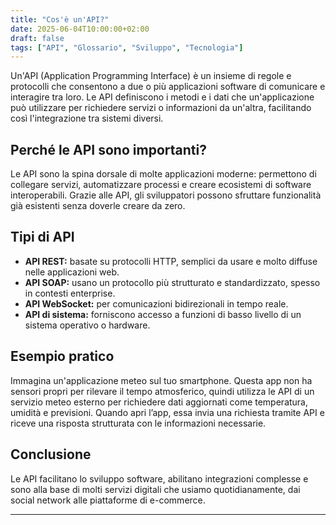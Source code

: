 ```yaml
---
title: "Cos'è un'API?"
date: 2025-06-04T10:00:00+02:00
draft: false
tags: ["API", "Glossario", "Sviluppo", "Tecnologia"]
---
```


Un'API (Application Programming Interface) è un insieme di regole e protocolli che consentono a due o più applicazioni software di comunicare e interagire tra loro. Le API definiscono i metodi e i dati che un'applicazione può utilizzare per richiedere servizi o informazioni da un'altra, facilitando così l'integrazione tra sistemi diversi.

## Perché le API sono importanti?

Le API sono la spina dorsale di molte applicazioni moderne: permettono di collegare servizi, automatizzare processi e creare ecosistemi di software interoperabili. Grazie alle API, gli sviluppatori possono sfruttare funzionalità già esistenti senza doverle creare da zero.

## Tipi di API

- **API REST:** basate su protocolli HTTP, semplici da usare e molto diffuse nelle applicazioni web.
- **API SOAP:** usano un protocollo più strutturato e standardizzato, spesso in contesti enterprise.
- **API WebSocket:** per comunicazioni bidirezionali in tempo reale.
- **API di sistema:** forniscono accesso a funzioni di basso livello di un sistema operativo o hardware.

## Esempio pratico

Immagina un'applicazione meteo sul tuo smartphone. Questa app non ha sensori propri per rilevare il tempo atmosferico, quindi utilizza le API di un servizio meteo esterno per richiedere dati aggiornati come temperatura, umidità e previsioni. Quando apri l’app, essa invia una richiesta tramite API e riceve una risposta strutturata con le informazioni necessarie.

## Conclusione

Le API facilitano lo sviluppo software, abilitano integrazioni complesse e sono alla base di molti servizi digitali che usiamo quotidianamente, dai social network alle piattaforme di e-commerce.

---
